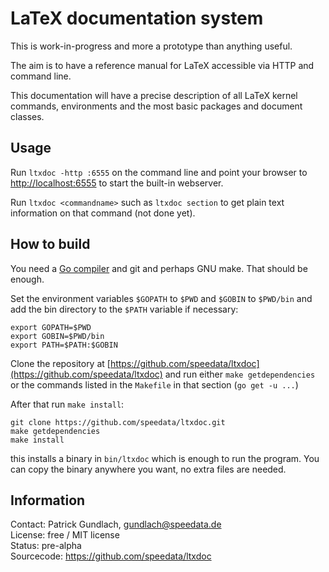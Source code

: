 LaTeX documentation system
==========================


This is work-in-progress and more a prototype than anything useful.

The aim is to have a reference manual for LaTeX accessible via HTTP and command line.

This documentation will have a precise description of all LaTeX kernel commands, environments and the most basic packages and document classes.

Usage
-----

Run `ltxdoc -http :6555` on the command line and point your browser to [http://localhost:6555](http://localhost:6555) to start the built-in webserver.

Run `ltxdoc <commandname>`  such as `ltxdoc section` to get plain text information on that command (not done yet).

How to build
------------

You need a [Go compiler](https://golang.org) and git and perhaps GNU make. That should be enough.

Set the environment variables `$GOPATH` to `$PWD` and `$GOBIN` to `$PWD/bin` and add the bin directory to the `$PATH` variable if necessary:

    export GOPATH=$PWD
    export GOBIN=$PWD/bin
    export PATH=$PATH:$GOBIN

Clone the repository at [https://github.com/speedata/ltxdoc](https://github.com/speedata/ltxdoc) and run either `make getdependencies` or the commands listed in the `Makefile` in that section (`go get -u ...`)

After that run `make install`:

    git clone https://github.com/speedata/ltxdoc.git
    make getdependencies
    make install

this installs a binary in `bin/ltxdoc` which is enough to run the program. You can copy the binary anywhere you want, no extra files are needed.


Information
-----------

Contact: Patrick Gundlach, gundlach@speedata.de<br>
License: free / MIT license<br>
Status: pre-alpha<br>
Sourcecode: https://github.com/speedata/ltxdoc

